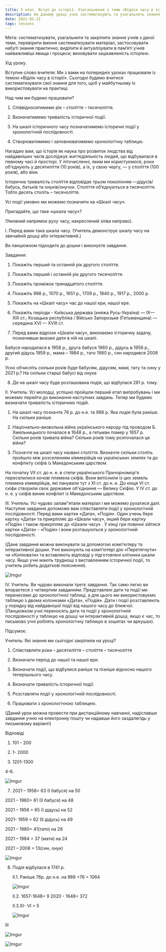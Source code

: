```yaml
---
title: 5 клас. Вступ до історії. Узагальнення з теми «Відлік часу в історії»
description: На даному уроці учні систематизують та узагальнять знання з теми
date: 2021-01-11
tags: lessons
---
```


Мета: систематизувати, узагальнити та закріпити знання учнів з даної теми,  перевірити вміння систематизувати матеріал, застосовувати набуті знання практично; виділити й актуалізувати в пам’яті учнів найважливіші явища і процеси; виховувати зацікавленість історією.

 Хід уроку.

 Вступне слово вчителя: Ми з вами на попередніх уроках працювали із темою «Відлік часу в історії». Сьогодні будемо вчитися систематизувати свої знання для того, щоб у майбутньому їх використовувати на практиці.

Над чим ми будемо працювати?

1. Співвідноситимемо рік – століття – тисячоліття.

2. Визначатимемо тривалість історичної події.

3. На шкалі історичного часу позначатимемо історичні події у хронологічній послідовності.

4. Створюватимемо і заповнюватимемо хронологічну таблицю.

 Нагадаю вам, що історія як наука про розвиток людства від найдавніших часів досліджує життєдіяльність людей, що відбувалася в певному часі й просторі. У літочисленні, яким ми користуємося, роки об'єднують у десятиліття (10 років), а їх, у свою чергу, — у століття (100 років), або віки.

 Історична тривалість століття відповідає трьом поколінням —дідусів/бабусь, батьків та онуків/онучок. Століття об’єднуються в тисячоліття. Тобто десять століть – тисячоліття.

Усі події умовно ми можемо позначити на «Шкалі часу».

Пригадайте, що таке «шкала часу»?

(Умовний напрямок руху часу, накреслений зліва направо).

 І. Перед вами така шкала часу. (Учитель демонструє шкалу часу на звичайній дошці або інтерактивній.) 

Ви ланцюжком підходите до дошки і виконуєте завдання.

Завдання:

1. Покажіть перший та останній рік другого століття.

2. Покажіть перший і останній рік другого тисячоліття.

3. Покажіть проміжок тринадцятого століття.

4. Покажіть 988 р., 1070 р., 1651 р., 1709 р., 1840 р., 1917 р., 2000 р.

5. Покажіть на «Шкалі часу» час до нашої ери, нашої ере.

6. Покажіть періоди - Київська держава (княжа Русь-Україна) — IX— XIII ст.; Козацька республіка / Військо Запорозьке (Гетьманщина) — середина XVI — XVIII ст.

7. Перед вами відрізок «Шкали часу», виконаємо історичну задачу, позначивши вказані дати в ній на шкалі.

Бабуся народилася в 1958 р., друга бабуся 1960 р., дідусь в 1956 р., другий дідусь 1959 р., мама – 1984 р., тато 1980 р., син народився 2008 р. 

Усно обчисліть скільки років буде бабусям, дідусям, мамі, тату та сину у 2021 р.? На скільки старші бабусі від онука

8. Де на шкалі часу буде розташована подія, що відбулася 281 р. тому.

 ІІ. Учитель: Усі молодці, успішно пройшли перший етап випробувань і ми можемо перейти до виконання наступних завдань. Тепер ми будемо визначати тривалість історичних подій.

1. На шкалі часу позначте 76 р. до н.е. та 988 р. Яка подія була раніше. На скільки раніше.

2. Національно-визвольна війна українського народу під проводом Б. Хмельницького почалася в 1648 р., а гетьман помер у 1657 р. Скільки років тривала війна? Скільки років тому розпочалася ця війна?

3. Позначте на шкалі часу названі століття. Визначте скільки століть пройшло між розселенням кіммерійців на українських землях та до конфлікту скіфів із Македонським царством.

На початку VII ст. до н. е. в степи українського Причорномор'я переселилися кочові племена скіфів. Вони витіснили із цих земель племена кіммерійців, які панували тут з XI ст. до н. е.  До кінця VI ст. скіфи створили своє державне об'єднання — Велику Скіфію.  У IV ст. до н. е. у скіфів виник конфлікт із Македонським царством.

 ІІІ. Учитель: Усі чудово запам"ятали матеріал і ми можемо рухатися далі. Наступне завдання допоможе вам співставляти події у хронологічній послідовності. Перед вами картки «Дата», «Подія». Один учень бере картку «Дата» та прикріпляє до «Шкали часу», інший бере картку «Подія» і також прикріпляє до «Шкали часу» . У кінці гри повинні зійтися картки «Дата» - «Подія» і вони розташуються у хронологічній послідовності.

(Дане завдання можна виконувати за допомогою комп’ютеру та інтерактивної дошки. Учні виконують на комп’ютері дію «Перетягнути» чи «Копіювати» та вставляють відповіді у підготовлені клітинки шкали часу. Якщо учні мають труднощі з виставленням історичної події, то учитель робить додаткові пояснення).

![Imgur](https://i.imgur.com/6LAOHRd.png)

ІV. Учитель: Ви чудово виконали третє завдання. Так само легко ви впораєтеся з четвертим завданням. Представлені дати та події ми перенесемо до хронологічної таблиці, а для цього ми використовуємо таблицю з двома колонками «Дата», «Подія». Дати і події розставляють у порядку від найдавнішої події від нашого часу до ближчої. (Ланцюжком учні переносять дати та події у хронологічній послідовності у таблицю на дошці чи інтерактивній дошці, якщо є час, то письмово учні роблять хронологічну таблицю в зошитах чи аркушах).

 Підсумок:

Учитель: Які знання ми сьогодні закріпили на уроці?

1. Співставляти роки – десятиліття – століття – тисячоліття

2. Визначати період до нашої та нашої ери.

3. Визначати події, що відбулися раніше та пізніше відносно нашого теперішнього часу.

4. Визначати тривалість історичної події.

5. Розставляти події у хронологічній послідовності.

6. Працювати з хронологічною таблицею.

(Даний урок можна провести при дистанційному навчанні, надіславши завдання учню на електронну пошту  чи надавши його заздалегідь у письмовому варіанті)

Відповіді

1. 101 - 200

2. 1- 2000

3. 1201-1300

4-6.

![Imgur](https://i.imgur.com/YJRnDBt.png)

7. 2021 – 1958= 63 (І бабуся)  на 50

2021 – 1960= 61 (ІІ бабуся)  на 48

2021 – 1956 = 65 (І дідусь)  на 52

2021- 1959 = 62 (ІІ дідусь)  на 49

2021 – 1980= 41(тато)      на 28

2021 – 1984 = 37 (мати)     на 24

2021 – 2008 = 13(син, онук)

![Imgur](https://i.imgur.com/T6xYqWj.png)

8. Подія відбулася в 1741 р.

   ІІ.1. Раніше 76р. до н.е. на 988 +76 = 1064

   ![Imgur](https://i.imgur.com/GX6Fcee.png)

   ІІ.2. 1657-1648= 9   2020 - 1648= 372 

   ІІ.3.ХІ- VI = 5

   ![Imgur](https://i.imgur.com/PgAJ0sR.png)

   

ІІІ

![Imgur](https://i.imgur.com/8IayelZ.png)

![Imgur](https://i.imgur.com/xaNPuo8.png)